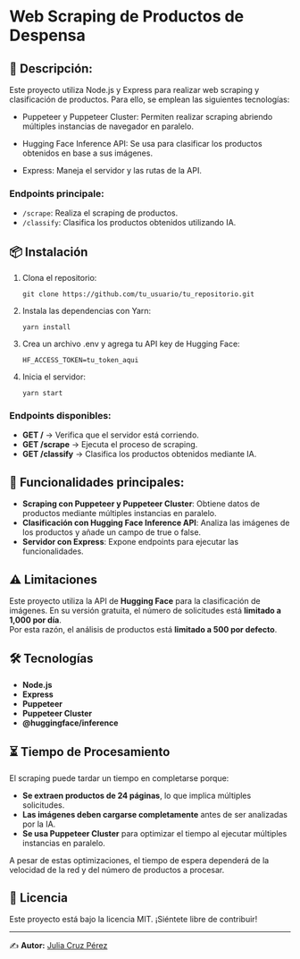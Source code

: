 # Web Scraping de Productos de Despensa

## **🚀 Descripción:**

Este proyecto utiliza Node.js y Express para realizar web scraping y clasificación de productos. Para ello, se emplean las siguientes tecnologías:

- Puppeteer y Puppeteer Cluster: Permiten realizar scraping abriendo múltiples instancias de navegador en paralelo.

- Hugging Face Inference API: Se usa para clasificar los productos obtenidos en base a sus imágenes.

- Express: Maneja el servidor y las rutas de la API.

### Endpoints principale:

- `/scrape`: Realiza el scraping de productos.
- `/classify`: Clasifica los productos obtenidos utilizando IA.

## 📦 Instalación

1. Clona el repositorio:
   ```
   git clone https://github.com/tu_usuario/tu_repositorio.git
   ```
2. Instala las dependencias con Yarn:
   ```
   yarn install
   ```
3. Crea un archivo .env y agrega tu API key de Hugging Face:
   ```
   HF_ACCESS_TOKEN=tu_token_aqui
   ```
4. Inicia el servidor:
   ```
   yarn start
   ```

### Endpoints disponibles:

- **GET /** → Verifica que el servidor está corriendo.
- **GET /scrape** → Ejecuta el proceso de scraping.
- **GET /classify** → Clasifica los productos obtenidos mediante IA.

## 📌 Funcionalidades principales:

- **Scraping con Puppeteer y Puppeteer Cluster**: Obtiene datos de productos mediante múltiples instancias en paralelo.
- **Clasificación con Hugging Face Inference API**: Analiza las imágenes de los productos y añade un campo de true o false.
- **Servidor con Express**: Expone endpoints para ejecutar las funcionalidades.

## ⚠️ Limitaciones

Este proyecto utiliza la API de **Hugging Face** para la clasificación de imágenes. En su versión gratuita, el número de solicitudes está **limitado a 1,000 por día**.  
Por esta razón, el análisis de productos está **limitado a 500 por defecto**.

## 🛠 Tecnologías

- **Node.js**
- **Express**
- **Puppeteer**
- **Puppeteer Cluster**
- **@huggingface/inference**

## ⏳ Tiempo de Procesamiento

El scraping puede tardar un tiempo en completarse porque:

- **Se extraen productos de 24 páginas**, lo que implica múltiples solicitudes.
- **Las imágenes deben cargarse completamente** antes de ser analizadas por la IA.
- **Se usa Puppeteer Cluster** para optimizar el tiempo al ejecutar múltiples instancias en paralelo.

A pesar de estas optimizaciones, el tiempo de espera dependerá de la velocidad de la red y del número de productos a procesar.

## 📜 Licencia

Este proyecto está bajo la licencia MIT. ¡Siéntete libre de contribuir!

---

✍️ **Autor:** [Julia Cruz Pérez](https://github.com/jjuliacp)
